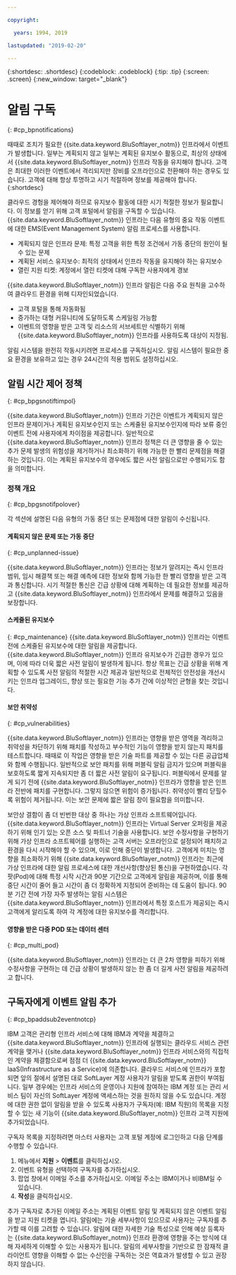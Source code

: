 ```yaml
---

copyright:

  years: 1994, 2019

lastupdated: "2019-02-20"

---
```


{:shortdesc: .shortdesc}
{:codeblock: .codeblock}
{:tip: .tip}
{:screen: .screen}
{:new_window: target="_blank"}


# 알림 구독
{: #cp_bpnotifications}

때때로 조치가 필요한 {{site.data.keyword.BluSoftlayer_notm}} 인프라에서 이벤트가 발생합니다. 일부는 계획되지 않고 일부는 계획된 유지보수 활동으로, 최상의 상태에서 {{site.data.keyword.BluSoftlayer_notm}} 인프라 작동을 유지해야 합니다. 고객은 최대한 이러한 이벤트에서 격리되지만 장비를 오프라인으로 전환해야 하는 경우도 있습니다. 고객에 대해 항상 투명하고 시기 적절하며 정보를 제공해야 합니다.
{:shortdesc}

클라우드 경헝을 제어해야 하므로 유지보수 활동에 대한 시기 적절한 정보가 필요합니다. 이 정보를 얻기 위해 고객 포털에서 알림을 구독할 수 있습니다. {{site.data.keyword.BluSoftlayer_notm}} 인프라는 다음 유형의 중요 작동 이벤트에 대한 EMS(Event Management System) 알림 프로세스를 사용합니다.
* 계획되지 않은 인프라 문제: 특정 고객을 위한 특정 조건에서 가동 중단의 원인이 될 수 있는 문제
* 계획된 서비스 유지보수: 최적의 상태에서 인프라 작동을 유지해야 하는 유지보수
* 열린 지원 티켓: 계정에서 열린 티켓에 대해 구독한 사용자에게 경보

{{site.data.keyword.BluSoftlayer_notm}} 인프라 알림은 다음 주요 원칙을 고수하여 클라우드 환경을 위해 디자인되었습니다.
* 고객 포털을 통해 자동화됨
* 증가하는 대형 커뮤니티에 도달하도록 스케일링 가능함
* 이벤트의 영향을 받은 고객 및 리소스의 서브세트만 식별하기 위해 {{site.data.keyword.BluSoftlayer_notm}} 인프라를 사용하도록 대상이 지정됨.

알림 시스템을 완전히 작동시키려면 프로세스를 구독하십시오. 알림 시스템이 필요한 중요 환경을 보유하고 있는 경우 24시간의 적용 범위도 설정하십시오.


## 알림 시간 제어 정책
{: #cp_bpgsnotiftimpol}

{{site.data.keyword.BluSoftlayer_notm}} 인프라 기간은 이벤트가 계획되지 않은 인프라 문제이거나 계획된 유지보수인지 또는 스케줄된 유지보수인지에 따라 보류 중인 이벤트 전에 사용자에게 차이점을 제공합니다. 일반적으로 {{site.data.keyword.BluSoftlayer_notm}} 인프라 정책은 더 큰 영향을 줄 수 있는 추가 문제 발생의 위험성을 제거하거나 최소화하기 위해 가능한 한 빨리 문제점을 해결하는 것입니다. 이는 계획된 유지보수의 경우에도 짧은 사전 알림으로만 수행되기도 함을 의미합니다.

### 정책 개요
{: #cp_bpgsnotifpolover}

각 섹션에 설명된 다음 유형의 가동 중단 또는 문제점에 대한 알림이 수신됩니다.

#### 계획되지 않은 문제 또는 가동 중단
{: #cp_unplanned-issue}

{{site.data.keyword.BluSoftlayer_notm}} 인프라는 정보가 알려지는 즉시 인프라 범위, 임시 해결책 또는 해결 예측에 대한 정보와 함께 가능한 한 빨리 영향을 받은 고객과 통신합니다. 시기 적절한 통신은 긴급 상황에 대해 계획하는 데 필요한 정보를 제공하고 {{site.data.keyword.BluSoftlayer_notm}} 인프라에서 문제를 해결하고 있음을 보장합니다.

#### 스케줄된 유지보수
{: #cp_maintenance}
{{site.data.keyword.BluSoftlayer_notm}} 인프라는 이벤트 전에 스케줄된 유지보수에 대한 알림을 제공합니다. {{site.data.keyword.BluSoftlayer_notm}} 인프라 유지보수가 긴급한 경우가 있으며, 이에 따라 더욱 짧은 사전 알림이 발생하게 됩니다. 항상 목표는 긴급 상황을 위해 계획할 수 있도록 사전 알림의 적절한 시간 제공과 일반적으로 전체적인 안전성을 개선시키는 인프라 업그레이드, 향상 또는 필요한 기능 추가 간에 이상적인 균형을 찾는 것입니다.

#### 보안 취약성
{: #cp_vulnerabilities}

{{site.data.keyword.BluSoftlayer_notm}} 인프라는 영향을 받은 영역을 격리하고 취약성을 차단하기 위해 패치를 작성하고 부수적인 기능이 영향을 받지 않는지 패치를 테스트합니다. 때때로 이 작업은 영향을 받은 기술 파트를 제공할 수 있는 다른 공급업체와 함께 수행됩니다. 일반적으로 보안 패치를 위해 퍼블릭 알림 금지가 있으며 퍼블릭을 보호하도록 짧게 지속되지만 좀 더 짧은 사전 알림이 요구됩니다. 퍼블릭에서 문제를 알게 되기 전에 {{site.data.keyword.BluSoftlayer_notm}} 인프라가 영향을 받은 인프라 전반에 패치를 구현합니다. 그렇지 않으면 위험이 증가됩니다. 취약성이 빨리 닫힐수록 위험이 제거됩니다. 이는 보안 문제에 짧은 알림 창이 필요함을 의미합니다.

보안상 결함이 좀 더 빈번한 대상 중 하나는 가상 인프라 소프트웨어입니다. {{site.data.keyword.BluSoftlayer_notm}} 인프라는 Virtual Server 오퍼링을 제공하기 위해 인기 있는 오픈 소스 및 파트너 기술을 사용합니다. 보안 수정사항을 구현하기 위해 가상 인프라 소프트웨어를 실행하는 고객 서버는 오프라인으로 설정되어 패치하고 환경을 다시 시작해야 할 수 있으며, 이로 인해 중단이 발생합니다. 고객에게 미치는 영향을 최소화하기 위해 {{site.data.keyword.BluSoftlayer_notm}} 인프라는 최근에 가상 인프라에 대한 알림 프로세스에 대한 개선사항(향상된 통신)을 구현하였습니다. 각 팟(Pod)에 대해 특정 시작 시간과 90분 기간으로 고객에게 알림을 제공하며, 이를 통해 중단 시간이 줄어 들고 시간이 좀 더 정확하게 지정되어 준비하는 데 도움이 됩니다. 90분 기간 전에 가장 자주 발생하는 알림 시스템은 {{site.data.keyword.BluSoftlayer_notm}} 인프라에서 특정 호스트가 제공되는 즉시 고객에게 알리도록 하여 각 계정에 대한 유지보수를 격리합니다.

#### 영향을 받은 다중 POD 또는 데이터 센터
{: #cp_multi_pod}

{{site.data.keyword.BluSoftlayer_notm}} 인프라는 더 큰 2차 영향을 피하기 위해 수정사항을 구현하는 데 긴급 상황이 발생하지 않는 한 좀 더 길게 사전 알림을 제공하려고 합니다.


## 구독자에게 이벤트 알림 추가
{: #cp_bpaddsub2eventnotcp}

IBM 고객은 관리형 인프라 서비스에 대해 IBM과 계약을 체결하고 {{site.data.keyword.BluSoftlayer_notm}} 인프라에 실행되는 클라우드 서비스 관련 계약을 맺거나 {{site.data.keyword.BluSoftlayer_notm}} 인프라 서비스와의 직접적인 계약을 체결함으로써 점점 더 {{site.data.keyword.BluSoftlayer_notm}} IaaS(Infrastructure as a Service)에 의존합니다. 클라우드 서비스에 인프라가 포함되면 앞의 절에서 설명된 대로 SoftLayer 계정 사용자가 알림을 받도록 권한이 부여됩니다. 일부 경우에는 인프라 서비스의 운영이나 지원에 참여하는 IBM 계정 또는 관리 서비스 팀이 자신의 SoftLayer 계정에 액세스하는 것을 원하지 않을 수도 있습니다. 계정에 대한 권한 없이 알림을 받을 수 있도록 사용자가 구독자(예: IBM 직원)의 목록을 지정할 수 있는 새 기능이 {{site.data.keyword.BluSoftlayer_notm}} 인프라 고객 지원에 추가되었습니다.

구독자 목록을 지정하려면 마스터 사용자는 고객 포털 계정에 로그인하고 다음 단계를 수행할 수 있습니다.
1. 메뉴에서 **지원** > **이벤트**를 클릭하십시오.
2. 이벤트 유형을 선택하여 구독자를 추가하십시오.
2. 팝업 창에서 이메일 주소를 추가하십시오. 이메일 주소는 IBM이거나 비IBM일 수 있습니다.
3. **작성**을 클릭하십시오.

추가 구독자로 추가된 이메일 주소는 계획된 이벤트 알림 및 계획되지 않은 이벤트 알림을 받고 지원 티켓을 엽니다. 알림에는 기술 세부사항이 있으므로 사용자는 구독자를 추가할 때 이를 고려할 수 있습니다. 알림에 대한 자세한 기술 특성으로 인해 예상 등록자는 {{site.data.keyword.BluSoftlayer_notm}} 인프라 환경에 영향을 주는 방식에 대해 자세하게 이해할 수 있는 사용자가 됩니다. 알림의 세부사항을 기반으로 한 잠재적 클라이언트 영향을 이해할 수 없는 수신인을 구독하는 것은 역효과가 발생할 수 있고 권장하지 않습니다.
